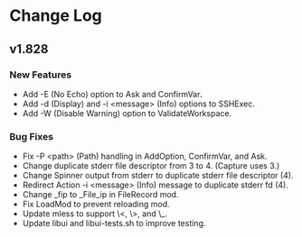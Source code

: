 # Change Log

## v1.828

### New Features

* Add -E (No Echo) option to Ask and ConfirmVar.
* Add -d (Display) and -i \<message\> (Info) options to SSHExec.
* Add -W (Disable Warning) option to ValidateWorkspace.

### Bug Fixes

* Fix -P \<path\> (Path) handling in AddOption, ConfirmVar, and Ask.
* Change duplicate stderr file descriptor from 3 to 4. (Capture uses 3.)
* Change Spinner output from stderr to duplicate stderr file descriptor (4).
* Redirect Action -i \<message\> (Info) message to duplicate stderr fd (4).
* Change \_fip to \_File\_ip in FileRecord mod.
* Fix LoadMod to prevent reloading mod.
* Update mless to support \\\<, \\\>, and \\\_.
* Update libui and libui-tests.sh to improve testing.
